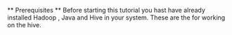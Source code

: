 ** Prerequisites **
Before starting this tutorial you hast have already installed Hadoop , Java and Hive in your system. These are the 
for working on the hive.
